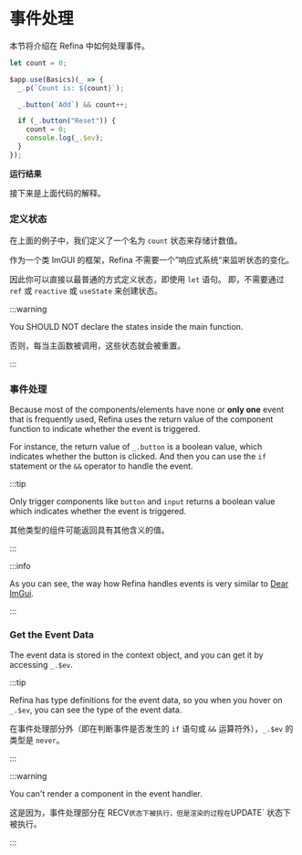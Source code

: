 <script setup>   
import EventHandling from "snippets/event-handling.vue";
</script>

# 事件处理

本节将介绍在 Refina 中如何处理事件。

```ts
let count = 0;

$app.use(Basics)(_ => {
  _.p(`Count is: ${count}`);

  _.button(`Add`) && count++;

  if (_.button("Reset")) {
    count = 0;
    console.log(_.$ev);
  }
});
```

**运行结果**

<EventHandling />

接下来是上面代码的解释。

### 定义状态

在上面的例子中，我们定义了一个名为 `count` 状态来存储计数值。

作为一个类 ImGUI 的框架，Refina 不需要一个”响应式系统“来监听状态的变化。

因此你可以直接以最普通的方式定义状态，即使用 `let` 语句。 即，不需要通过 `ref` 或 `reactive` 或 `useState` 来创建状态。

:::warning

You SHOULD NOT declare the states inside the main function.

否则，每当主函数被调用，这些状态就会被重置。

:::

### 事件处理

Because most of the components/elements have none or **only one** event that is frequently used, Refina uses the return value of the component function to indicate whether the event is triggered.

For instance, the return value of `_.button` is a boolean value, which indicates whether the button is clicked. And then you can use the `if` statement or the `&&` operator to handle the event.

:::tip

Only trigger components like `button` and `input` returns a boolean value which indicates whether the event is triggered.

其他类型的组件可能返回具有其他含义的值。

:::

:::info

As you can see, the way how Refina handles events is very similar to [Dear ImGui](https://github.com/ocornut/imgui).

:::

### Get the Event Data

The event data is stored in the context object, and you can get it by accessing `_.$ev`.

:::tip

Refina has type definitions for the event data, so you when you hover on `_.$ev`, you can see the type of the event data.

在事件处理部分外（即在判断事件是否发生的 `if` 语句或 `&&` 运算符外），`_.$ev` 的类型是 `never`。

:::

:::warning

You can't render a component in the event handler.

这是因为，事件处理部分在 RECV`状态下被执行，但是渲染的过程在`UPDATE\` 状态下被执行。

:::
